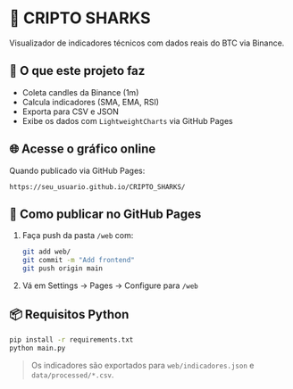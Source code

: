 # 🦈 CRIPTO SHARKS

Visualizador de indicadores técnicos com dados reais do BTC via Binance.

## 🔎 O que este projeto faz

- Coleta candles da Binance (1m)
- Calcula indicadores (SMA, EMA, RSI)
- Exporta para CSV e JSON
- Exibe os dados com `LightweightCharts` via GitHub Pages

## 🌐 Acesse o gráfico online

Quando publicado via GitHub Pages:

```
https://seu_usuario.github.io/CRIPTO_SHARKS/
```

## 🚀 Como publicar no GitHub Pages

1. Faça push da pasta `/web` com:
   ```bash
   git add web/
   git commit -m "Add frontend"
   git push origin main
   ```

2. Vá em Settings → Pages → Configure para `/web`

## 📦 Requisitos Python

```bash
pip install -r requirements.txt
python main.py
```

> Os indicadores são exportados para `web/indicadores.json` e `data/processed/*.csv`.
